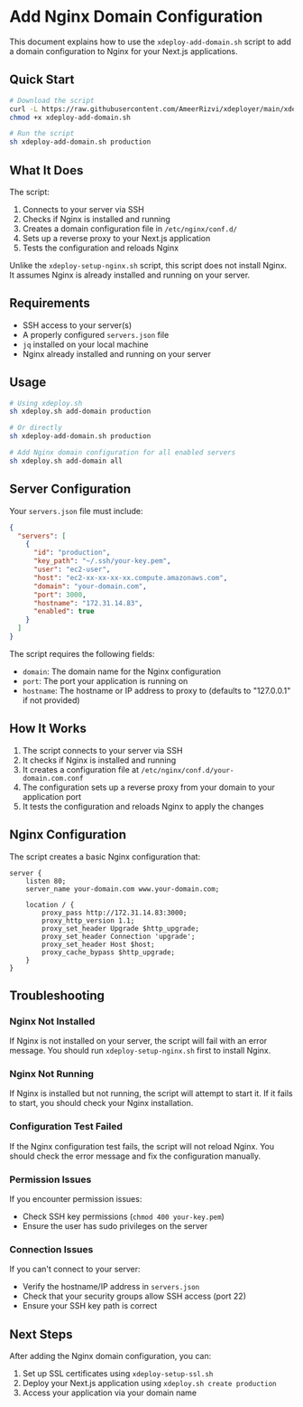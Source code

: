 # Add Nginx Domain Configuration

This document explains how to use the `xdeploy-add-domain.sh` script to add a domain configuration to Nginx for your Next.js applications.

## Quick Start

```bash
# Download the script
curl -L https://raw.githubusercontent.com/AmeerRizvi/xdeployer/main/xdeploy-add-domain.sh -o xdeploy-add-domain.sh
chmod +x xdeploy-add-domain.sh

# Run the script
sh xdeploy-add-domain.sh production
```

## What It Does

The script:

1. Connects to your server via SSH
2. Checks if Nginx is installed and running
3. Creates a domain configuration file in `/etc/nginx/conf.d/`
4. Sets up a reverse proxy to your Next.js application
5. Tests the configuration and reloads Nginx

Unlike the `xdeploy-setup-nginx.sh` script, this script does not install Nginx. It assumes Nginx is already installed and running on your server.

## Requirements

- SSH access to your server(s)
- A properly configured `servers.json` file
- `jq` installed on your local machine
- Nginx already installed and running on your server

## Usage

```bash
# Using xdeploy.sh
sh xdeploy.sh add-domain production

# Or directly
sh xdeploy-add-domain.sh production

# Add Nginx domain configuration for all enabled servers
sh xdeploy.sh add-domain all
```

## Server Configuration

Your `servers.json` file must include:

```json
{
  "servers": [
    {
      "id": "production",
      "key_path": "~/.ssh/your-key.pem",
      "user": "ec2-user",
      "host": "ec2-xx-xx-xx-xx.compute.amazonaws.com",
      "domain": "your-domain.com",
      "port": 3000,
      "hostname": "172.31.14.83",
      "enabled": true
    }
  ]
}
```

The script requires the following fields:

- `domain`: The domain name for the Nginx configuration
- `port`: The port your application is running on
- `hostname`: The hostname or IP address to proxy to (defaults to "127.0.0.1" if not provided)

## How It Works

1. The script connects to your server via SSH
2. It checks if Nginx is installed and running
3. It creates a configuration file at `/etc/nginx/conf.d/your-domain.com.conf`
4. The configuration sets up a reverse proxy from your domain to your application port
5. It tests the configuration and reloads Nginx to apply the changes

## Nginx Configuration

The script creates a basic Nginx configuration that:

```nginx
server {
    listen 80;
    server_name your-domain.com www.your-domain.com;

    location / {
        proxy_pass http://172.31.14.83:3000;
        proxy_http_version 1.1;
        proxy_set_header Upgrade $http_upgrade;
        proxy_set_header Connection 'upgrade';
        proxy_set_header Host $host;
        proxy_cache_bypass $http_upgrade;
    }
}
```

## Troubleshooting

### Nginx Not Installed

If Nginx is not installed on your server, the script will fail with an error message. You should run `xdeploy-setup-nginx.sh` first to install Nginx.

### Nginx Not Running

If Nginx is installed but not running, the script will attempt to start it. If it fails to start, you should check your Nginx installation.

### Configuration Test Failed

If the Nginx configuration test fails, the script will not reload Nginx. You should check the error message and fix the configuration manually.

### Permission Issues

If you encounter permission issues:

- Check SSH key permissions (`chmod 400 your-key.pem`)
- Ensure the user has sudo privileges on the server

### Connection Issues

If you can't connect to your server:

- Verify the hostname/IP address in `servers.json`
- Check that your security groups allow SSH access (port 22)
- Ensure your SSH key path is correct

## Next Steps

After adding the Nginx domain configuration, you can:

1. Set up SSL certificates using `xdeploy-setup-ssl.sh`
2. Deploy your Next.js application using `xdeploy.sh create production`
3. Access your application via your domain name
